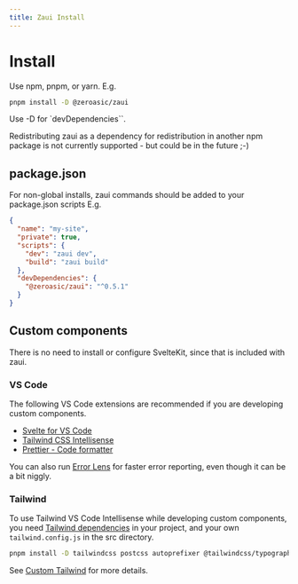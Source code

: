 ```yaml
---
title: Zaui Install
---
```


# Install

Use npm, pnpm, or yarn. E.g.

```sh
pnpm install -D @zeroasic/zaui
```

Use -D for `devDependencies``.

Redistributing zaui as a dependency for redistribution in another npm package is not currently supported - but could be in the future ;-)

## package.json

For non-global installs, zaui commands should be added to your package.json scripts E.g.

```json
{
  "name": "my-site",
  "private": true,
  "scripts": {
    "dev": "zaui dev",
    "build": "zaui build"
  },
  "devDependencies": {
    "@zeroasic/zaui": "^0.5.1"
  }
}
```

## Custom components

There is no need to install or configure SvelteKit, since that is included with zaui.

### VS Code

The following VS Code extensions are recommended if you are developing custom components.

- [Svelte for VS Code](https://marketplace.visualstudio.com/items?itemName=svelte.svelte-vscode)
- [Tailwind CSS Intellisense](https://marketplace.visualstudio.com/items?itemName=bradlc.vscode-tailwindcss)
- [Prettier - Code formatter](https://marketplace.visualstudio.com/items?itemName=esbenp.prettier-vscode)

You can also run [Error Lens](https://marketplace.visualstudio.com/items?itemName=usernamehw.errorlens) for faster error reporting, even though it can be a bit niggly.

### Tailwind
To use Tailwind VS Code Intellisense while developing custom components, you need [Tailwind dependencies](https://tailwindcss.com/docs/guides/sveltekit) in your project, and your own `tailwind.config.js` in the src directory.

```sh
pnpm install -D tailwindcss postcss autoprefixer @tailwindcss/typography
```

See [Custom Tailwind](custom-tailwind) for more details.